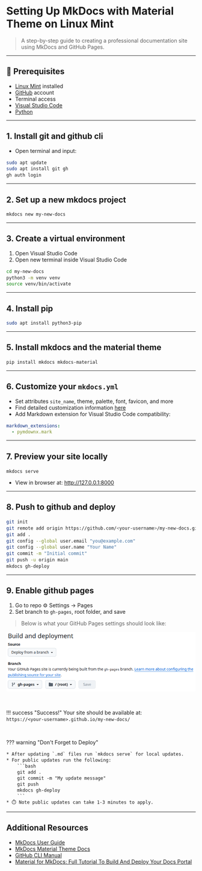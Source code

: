 # Setting Up MkDocs with Material Theme on Linux Mint

> A step-by-step guide to creating a professional documentation site using MkDocs and GitHub Pages.

---

## 📝 Prerequisites

- [Linux Mint](https://linuxmint.com/download.php) installed 
- [GitHub](https://github.com/) account
- Terminal access
- [Visual Studio Code](https://code.visualstudio.com/download) 
- [Python](https://www.python.org/downloads/) 

---

## 1. Install git and github cli

* Open terminal and input:
```bash
sudo apt update   
sudo apt install git gh      
gh auth login
```

---

## 2. Set up a new mkdocs project

```bash
mkdocs new my-new-docs  
```

---
 
## 3. Create a virtual environment

1. Open Visual Studio Code
2. Open new terminal inside Visual Studio Code
```bash
cd my-new-docs
python3 -m venv venv  
source venv/bin/activate
```

---

## 4. Install pip

```bash
sudo apt install python3-pip
```

---

## 5. Install mkdocs and the material theme

```bash
pip install mkdocs mkdocs-material
```

---

## 6. Customize your `mkdocs.yml`

* Set attributes `site_name`, theme, palette, font, favicon, and more
* Find detailed customization information [here](https://squidfunk.github.io/mkdocs-material/setup/)
* Add Markdown extension for Visual Studio Code compatibility:  

```yaml
markdown_extensions:
  - pymdownx.mark
```

---

## 7. Preview your site locally

`mkdocs serve`  
* View in browser at: http://127.0.0.1:8000

---

## 8. Push to github and deploy

```bash
git init
git remote add origin https://github.com/<your-username>/my-new-docs.git
git add .
git config --global user.email "you@example.com"
git config --global user.name "Your Name"
git commit -m "Initial commit"
git push -u origin main
mkdocs gh-deploy
```

---

## 9. Enable github pages

1. Go to repo ⚙ Settings &rarr; Pages
2. Set branch to `gh-pages`, root folder, and save   
> Below is what your GitHub Pages settings should look like:

![GitHub Pages settings screenshot](assets/ghpages.png)

<br>

!!! success "Success!"
Your site should be available at:  
`https://<your-username>.github.io/my-new-docs/`

<br>

??? warning "Don't Forget to Deploy"

    * After updating `.md` files run `mkdocs serve` for local updates.
    * For public updates run the following: 
        ```bash  
        git add .  
        git commit -m "My update message"  
        git push  
        mkdocs gh-deploy
        ```
    * ⏱️ Note public updates can take 1-3 minutes to apply. 

---

## Additional Resources
- [MkDocs User Guide](https://www.mkdocs.org/user-guide/)
- [MkDocs Material Theme Docs](https://squidfunk.github.io/mkdocs-material/)
- [GitHub CLI Manual](https://cli.github.com/manual/)
- [Material for MkDocs: Full Tutorial To Build And Deploy Your Docs Portal](https://www.youtube.com/watch?v=xlABhbnNrfI&t=227s)